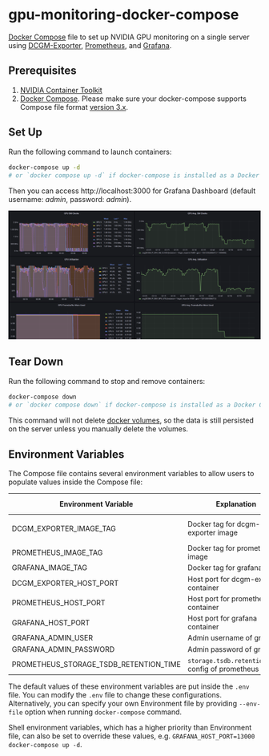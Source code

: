 # gpu-monitoring-docker-compose

[Docker Compose](https://docs.docker.com/compose/) file to set up NVIDIA GPU monitoring on a single server using [DCGM-Exporter](https://github.com/NVIDIA/dcgm-exporter), [Prometheus](https://github.com/prometheus/prometheus), and [Grafana](https://github.com/grafana/grafana).

## Prerequisites

1. [NVIDIA Container Toolkit](https://docs.nvidia.com/datacenter/cloud-native/container-toolkit/install-guide.html)
2. [Docker Compose](https://docs.docker.com/compose/install/). Please make sure your docker-compose supports Compose file format [version 3.x](https://docs.docker.com/compose/compose-file/compose-versioning/).

## Set Up

Run the following command to launch containers:

```bash
docker-compose up -d
# or `docker compose up -d` if docker-compose is installed as a Docker CLI plugin
```

Then you can access http://localhost:3000 for Grafana Dashboard (default username: _admin_, password: _admin_).

![dashboard-snapshot](./dashboard-snapshot.png)

## Tear Down

Run the following command to stop and remove containers:

```bash
docker-compose down
# or `docker compose down` if docker-compose is installed as a Docker CLI plugin
```

This command will not delete [docker volumes](https://docs.docker.com/storage/volumes/), so the data is still persisted on the server unless you manually delete the volumes.

## Environment Variables

The Compose file contains several environment variables to allow users to populate values inside the Compose file:

| Environment Variable                   | Explanation                                        | Default Value           |
| -------------------------------------- | -------------------------------------------------- | ----------------------- |
| DCGM_EXPORTER_IMAGE_TAG                | Docker tag for dcgm-exporter image                 | 2.4.5-2.6.7-ubuntu20.04 |
| PROMETHEUS_IMAGE_TAG                   | Docker tag for prometheus image                    | v2.36.1                 |
| GRAFANA_IMAGE_TAG                      | Docker tag for grafana image                       | 8.5.6                   |
| DCGM_EXPORTER_HOST_PORT                | Host port for dcgm-exporter container              | 9400                    |
| PROMETHEUS_HOST_PORT                   | Host port for prometheus container                 | 9090                    |
| GRAFANA_HOST_PORT                      | Host port for grafana container                    | 3000                    |
| GRAFANA_ADMIN_USER                     | Admin username of grafana                          | admin                   |
| GRAFANA_ADMIN_PASSWORD                 | Admin password of grafana                          | admin                   |
| PROMETHEUS_STORAGE_TSDB_RETENTION_TIME | `storage.tsdb.retention.time` config of prometheus | 30d                     |

The default values of these environment variables are put inside the `.env` file. You can modify the `.env` file to change these configurations. Alternatively, you can specify your own Environment file by providing `--env-file` option when running `docker-compose` command.

Shell environment variables, which has a higher priority than Environment file,  can also be set to override these values, e.g. `GRAFANA_HOST_PORT=13000 docker-compose up -d`.
